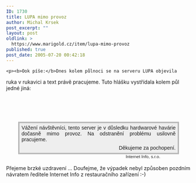 ```yaml
---
ID: 1730
title: LUPA mimo provoz
author: Michal Krsek
post_excerpt: ""
layout: post
oldlink: >
  https://www.marigold.cz/item/lupa-mimo-provoz
published: true
post_date: 2005-07-20 00:42:18
---
```

	<p><b>Ook píše:</b>Dnes kolem půlnoci se na serveru LUPA objevila
ruka v rukavici a text právě pracujeme. Tuto hlášku vystřídala kolem
půl jedné jiná:</p>
<div style="text-align: center; padding-top: 5em;">
		<div style="border: 3px double rgb(136, 136, 136); margin: auto; padding: 0.4em; text-align: justify; width: 30em; background-color: rgb(238, 238, 238); font-family: sans-serif;">
			<div>Vážení návštěvníci, tento server je v důsledku
				hardwarové havárie dočasně mimo provoz. Na
				odstranění problému usilovně pracujeme.</div>
			<div style="text-align: right; margin-top: 0.5em;">Děkujeme za pochopení.</div>
	</div>
		<div style="width: 30em; font-family: sans-serif; text-align: right;"><small>Internet Info, s.r.o.</small></div>
	</div>
<br />
Přejeme brzké uzdravení ... Doufejme, že výpadek nebyl způsoben pozdním
návratem ředitele Internet Info z restauračního zařízení :-)
</p>